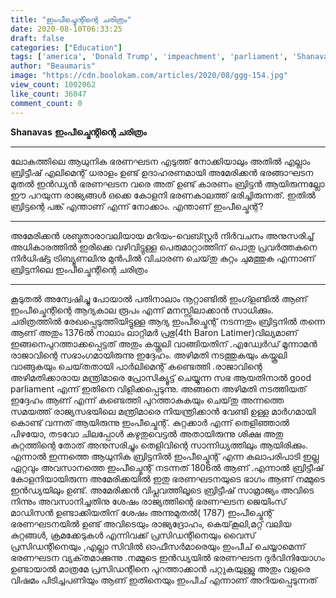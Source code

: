 ```yaml
---
title: "ഇംപീച്മെന്റിന്റെ ചരിത്രം"
date: 2020-08-10T06:33:25
draft: false
categories: ["Education"]
tags: ['america', 'Donald Trump', 'impeachment', 'parliament', 'Shanavas\u200e']
author: "Beaumaris"
image: "https://cdn.boolokam.com/articles/2020/08/ggg-154.jpg"
view_count: 1002062
like_count: 36047
comment_count: 0
---
```


**[](http://13.126.68.249/shanavas-post-about-impeachment/285086/ggg-183)Shanavas** **ഇംപീച്മെന്റിന്റെ ചരിത്രം**

* * *

ലോകത്തിലെ ആധുനിക ഭരണഘടന എടുത്ത് നോക്കിയാലും അതിൽ എല്ലാം ബ്രിട്ടീഷ് എലിമെന്റ് ധരാളം ഉണ്ട് ഉദാഹരണമായി അമേരിക്കൻ ഭരങ്ങാഘടന മുതൽ ഇൻഡ്യൻ ഭരണഘടന വരെ അത് ഉണ്ട് കാരണം ബ്രിട്ടൻ ആയിരുന്നല്ലോ ഈ പറയുന്ന രാജ്യങ്ങൾ ഒക്കെ കോളനി ഭരണകാലത്ത് ഭരിച്ചിരുന്നത്. ഇതിൽ ബ്രിട്ടന്റെ പങ്ക് എന്താണ് എന്ന് നോക്കാം. എന്താണ് ഇംപീച്മെന്റ്? 

* * *

അമേരിക്കൻ ശബ്ദതാരാവലിയായ മറിയം-വെബ്സ്റ്റർ നിർവചനം അനുസരിച്ച് അധികാരത്തിൽ ഇരിക്കെ വഴിവിട്ടുള്ള പെരുമാറ്റാത്തിന് പൊതു പ്രവർത്തകനെ നിർധിഷ്ട്ട ട്രിബ്യൂണലിനു മുൻപിൽ വിചാരണ ചെയ്‌തു കുറ്റം ചുമത്തുക എന്നാണ് ബ്രിട്ടനിലെ ഇംപീച്മെന്റിന്റെ ചരിത്രം 

* * *

കൂടുതൽ അന്വേഷിച്ചു പോയാൽ പതിനാലാം നൂറ്റാണ്ടിൽ ഇംഗ്ളണ്ടിൽ ആണ് ഇംപീച്മെന്റിന്റെ ആദ്യകാല രൂപം എന്ന് മനസ്സിലാക്കാൻ സാധിക്കും. ചരിത്രത്തിൽ രേഖപ്പെടുത്തിയിട്ടുള്ള ആദ്യ ഇംപീച്മെന്റ് നടന്നതും ബ്രിട്ടനിൽ തന്നെ ആണ് അതും 1376ൽ നാലാം ലാറ്റിമർ പ്രഭു(4th Baron Latimer)വില്യമാണ് ഇങ്ങനെപുറത്താക്കപ്പെട്ടത് അതും കയ്കൂലി വാങ്ങിയതിന് .എഡ്വേർഡ് മൂന്നാമൻ രാജാവിന്റെ സഭാംഗമായിരുന്നു ഇദ്ദേഹം. അഴിമതി നടത്തുകയും കയ്കൂലി വാങ്ങുകയും ചെയ്‌തതായി പാർലിമെന്റ് കണ്ടെത്തി .രാജാവിന്റെ അഴിമതിക്കാരായ മന്ത്രിമാരെ പ്രോസിക്യൂട്ട് ചെയ്യുന്ന സഭ ആയതിനാൽ good parliament എന്ന് ഇതിനെ വിളിക്കപ്പെടുന്നു. അങ്ങനെ അഴിമതി നടത്തിയത് ഇദ്ദേഹം ആണ് എന്ന് കണ്ടെത്തി പുറത്താകുകയും ചെയ്‌തു അന്നത്തെ സമയത്ത് രാജ്യസഭയിലെ മന്ത്രിമാരെ നിയന്ത്രിക്കാൻ വേണ്ടി ഉള്ള മാർഗമായി കൊണ്ട് വന്നത് ആയിരുന്നു ഇംപീച്മെന്റ്. കുറ്റക്കാർ എന്ന് തെളിഞ്ഞാൽ പിഴയോ, തടവോ ചിലപ്പോൾ കഴുതുവെട്ടൽ അതായിരുന്നു ശിക്ഷ അതു കുറ്റത്തിന്റെ തോത് അനുസരിച്ചും തെളിവിന്റെ സാന്നിധ്യത്തിലും ആയിരിക്കും. എന്നാൽ ഇന്നത്തെ ആധുനിക ബ്രിട്ടനിൽ ഇംപീച്മെന്റ് എന്ന കലാപരിപാടി ഇല്ല ഏറ്റവും അവസാനത്തെ ഇംപീച്മെന്റ് നടന്നത് 1806ൽ ആണ് .എന്നാൽ ബ്രിട്ടീഷ് കോളനിയായിരുന്ന അമേരിക്കയിൽ ഇതു ഭരണഘടനയുടെ ഭാഗം ആണ് നമ്മുടെ ഇൻഡ്യയിലും ഉണ്ട്. അമേരിക്കൻ വിപ്ലവത്തിലൂടെ ബ്രിട്ടീഷ് സാമ്രാജ്യം അവിടെ നിന്നും അവസാനിച്ചതിനു ശേഷം രാജ്യത്തിന്റെ ഭരണഘടന ജെയിംസ് മാഡിസൻ ഉണ്ടാക്കിയതിന് ശേഷം അന്നുമുതൽ( 1787) ഇംപീച്മെന്റ് ഭരണഘടനയിൽ ഉണ്ട് അവിടെയും രാജ്യദ്രോഹം, കെയ്‌കൂലി,മറ്റ് വലിയ കുറ്റങ്ങൾ, ക്രമക്കേടുകൾ എന്നിവക്ക് പ്രസിഡന്റിനെയും വൈസ് പ്രസിഡന്റിനെയും ,എല്ലാ സിവിൽ ഓഫീസർമാരെയും ഇംപീച് ചെയ്യാമെന്ന് ഭരണഘടന വ്യക്‌തമാക്കുന്നു .നമ്മുടെ ഇൻഡ്യയിൽ ഭരണഘടന ദുർവിനിയോഗം ഉണ്ടായാൽ മാത്രമേ പ്രസിഡന്റിനെ പുറത്താക്കാൻ പറ്റുകയുള്ളു അതും വളരെ വിഷമം പിടിച്ചപണിയും ആണ് ഇതിനെയും ഇംപീച് എന്നാണ് അറിയപ്പെടുന്നത്
